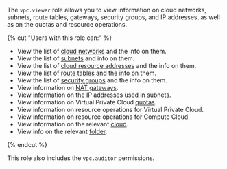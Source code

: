 The `vpc.viewer` role allows you to view information on cloud networks, subnets, route tables, gateways, security groups, and IP addresses, as well as on the quotas and resource operations.

{% cut "Users with this role can:" %}

* View the list of [cloud networks](../../vpc/concepts/network.md#network) and the info on them.
* View the list of [subnets](../../vpc/concepts/network.md#subnet) and info on them.
* View the list of [cloud resource addresses](../../vpc/concepts/address.md) and the info on them.
* View the list of [route tables](../../vpc/concepts/routing.md#rt-vpc) and the info on them.
* View the list of [security groups](../../vpc/concepts/security-groups.md) and the info on them.
* View information on [NAT gateways](../../vpc/concepts/gateways.md).
* View information on the IP addresses used in subnets.
* View information on Virtual Private Cloud [quotas](../../vpc/concepts/limits.md#vpc-quotas).
* View information on resource operations for Virtual Private Cloud.
* View information on resource operations for Compute Cloud.
* View information on the relevant [cloud](../../resource-manager/concepts/resources-hierarchy.md#cloud).
* View info on the relevant [folder](../../resource-manager/concepts/resources-hierarchy.md#folder).

{% endcut %}

This role also includes the `vpc.auditor` permissions.